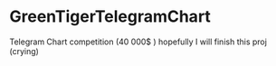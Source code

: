 # GreenTigerTelegramChart
Telegram Chart competition (40 000$ ) hopefully I will finish this proj (crying)
